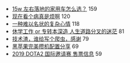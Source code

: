 - [15w 左右落地的家用车怎么选？](https://www.v2ex.com/t/566102) 159
- [现在看个病真是烦啊](https://www.v2ex.com/t/566061) 120
- [一种难以名状的复杂心情](https://www.v2ex.com/t/566119) 118
- [休学工作 or 专转本深造 人生道路分叉的迷茫](https://www.v2ex.com/t/566112) 81
- [技术渣，谁给写个爬虫，感谢](https://www.v2ex.com/t/566261) 79
- [黑苹果完美攒机配置分享](https://www.v2ex.com/t/566084) 69
- [2019 DOTA2 国际邀请赛 售票信息](https://www.v2ex.com/t/566051) 59